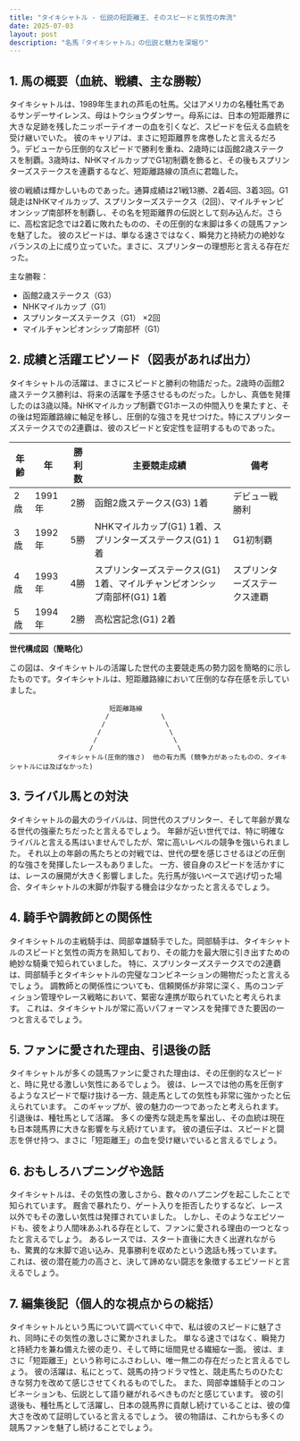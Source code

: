 ```yaml
---
title: "タイキシャトル - 伝説の短距離王、そのスピードと気性の奔流"
date: 2025-07-03
layout: post
description: "名馬『タイキシャトル』の伝説と魅力を深堀り"
---
```


## 1. 馬の概要（血統、戦績、主な勝鞍）

タイキシャトルは、1989年生まれの芦毛の牡馬。父はアメリカの名種牡馬であるサンデーサイレンス、母はトウショウダンサー。母系には、日本の短距離界に大きな足跡を残したニッポーテイオーの血を引くなど、スピードを伝える血統を受け継いでいた。  彼のキャリアは、まさに短距離界を席巻したと言えるだろう。デビューから圧倒的なスピードで勝利を重ね、2歳時には函館2歳ステークスを制覇。3歳時は、NHKマイルカップでG1初制覇を飾ると、その後もスプリンターズステークスを連覇するなど、短距離路線の頂点に君臨した。

彼の戦績は輝かしいものであった。通算成績は21戦13勝、2着4回、3着3回。G1競走はNHKマイルカップ、スプリンターズステークス（2回）、マイルチャンピオンシップ南部杯を制覇し、その名を短距離界の伝説として刻み込んだ。さらに、高松宮記念では2着に敗れたものの、その圧倒的な末脚は多くの競馬ファンを魅了した。  彼のスピードは、単なる速さではなく、瞬発力と持続力の絶妙なバランスの上に成り立っていた。まさに、スプリンターの理想形と言える存在だった。


主な勝鞍：

* 函館2歳ステークス（G3）
* NHKマイルカップ（G1）
* スプリンターズステークス（G1） ×2回
* マイルチャンピオンシップ南部杯（G1）


## 2. 成績と活躍エピソード（図表があれば出力）

タイキシャトルの活躍は、まさにスピードと勝利の物語だった。2歳時の函館2歳ステークス勝利は、将来の活躍を予感させるものだった。しかし、真価を発揮したのは3歳以降。NHKマイルカップ制覇でG1ホースの仲間入りを果たすと、その後は短距離路線に軸足を移し、圧倒的な強さを見せつけた。特にスプリンターズステークスでの2連覇は、彼のスピードと安定性を証明するものであった。

| 年齢 | 年 | 勝利数 | 主要競走成績 | 備考 |
|---|---|---|---|---|
| 2歳 | 1991年 | 2勝 | 函館2歳ステークス(G3) 1着 | デビュー戦勝利 |
| 3歳 | 1992年 | 5勝 | NHKマイルカップ(G1) 1着、スプリンターズステークス(G1) 1着 | G1初制覇 |
| 4歳 | 1993年 | 4勝 | スプリンターズステークス(G1) 1着、マイルチャンピオンシップ南部杯(G1) 1着 | スプリンターズステークス連覇 |
| 5歳 | 1994年 | 2勝 |  高松宮記念(G1) 2着 |  |


**世代構成図（簡略化）**

この図は、タイキシャトルの活躍した世代の主要競走馬の勢力図を簡略的に示したものです。タイキシャトルは、短距離路線において圧倒的な存在感を示していました。


```
                         短距離路線
                        /             \
                       /               \
                      /                 \
                     /                   \
                    /                     \
            タイキシャトル(圧倒的強さ)  他の有力馬 (競争力があったものの、タイキシャトルには及ばなかった)
```


## 3. ライバル馬との対決

タイキシャトルの最大のライバルは、同世代のスプリンター、そして年齢が異なる世代の強豪たちだったと言えるでしょう。  年齢が近い世代では、特に明確なライバルと言える馬はいませんでしたが、常に高いレベルの競争を強いられました。  それ以上の年齢の馬たちとの対戦では、世代の壁を感じさせるほどの圧倒的な強さを発揮したレースもありました。  一方、彼自身のスピードを活かすには、レースの展開が大きく影響しました。先行馬が強いペースで逃げ切った場合、タイキシャトルの末脚が炸裂する機会は少なかったと言えるでしょう。


## 4. 騎手や調教師との関係性

タイキシャトルの主戦騎手は、岡部幸雄騎手でした。岡部騎手は、タイキシャトルのスピードと気性の両方を熟知しており、その能力を最大限に引き出すための絶妙な騎乗で知られていました。  特に、スプリンターズステークスでの2連覇は、岡部騎手とタイキシャトルの完璧なコンビネーションの賜物だったと言えるでしょう。  調教師との関係性についても、信頼関係が非常に深く、馬のコンディション管理やレース戦略において、緊密な連携が取られていたと考えられます。  これは、タイキシャトルが常に高いパフォーマンスを発揮できた要因の一つと言えるでしょう。


## 5. ファンに愛された理由、引退後の話

タイキシャトルが多くの競馬ファンに愛された理由は、その圧倒的なスピードと、時に見せる激しい気性にあるでしょう。  彼は、レースでは他の馬を圧倒するようなスピードで駆け抜ける一方、競走馬としての気性も非常に強かったと伝えられています。  このギャップが、彼の魅力の一つであったと考えられます。  引退後は、種牡馬として活躍。  多くの優秀な競走馬を輩出し、その血統は現在も日本競馬界に大きな影響を与え続けています。  彼の遺伝子は、スピードと闘志を併せ持つ、まさに「短距離王」の血を受け継いでいると言えるでしょう。


## 6. おもしろハプニングや逸話

タイキシャトルは、その気性の激しさから、数々のハプニングを起こしたことで知られています。  厩舎で暴れたり、ゲート入りを拒否したりするなど、レース以外でもその激しい気性は発揮されていました。  しかし、そのようなエピソードも、彼をより人間味あふれる存在として、ファンに愛される理由の一つとなったと言えるでしょう。  あるレースでは、スタート直後に大きく出遅れながらも、驚異的な末脚で追い込み、見事勝利を収めたという逸話も残っています。  これは、彼の潜在能力の高さと、決して諦めない闘志を象徴するエピソードと言えるでしょう。


## 7. 編集後記（個人的な視点からの総括）

タイキシャトルという馬について調べていく中で、私は彼のスピードに魅了され、同時にその気性の激しさに驚かされました。  単なる速さではなく、瞬発力と持続力を兼ね備えた彼の走り、そして時に垣間見せる繊細な一面。  彼は、まさに「短距離王」という称号にふさわしい、唯一無二の存在だったと言えるでしょう。  彼の活躍は、私にとって、競馬の持つドラマ性と、競走馬たちのひたむきな努力を改めて感じさせてくれるものでした。  また、岡部幸雄騎手とのコンビネーションも、伝説として語り継がれるべきものだと感じています。  彼の引退後も、種牡馬として活躍し、日本の競馬界に貢献し続けていることは、彼の偉大さを改めて証明していると言えるでしょう。  彼の物語は、これからも多くの競馬ファンを魅了し続けることでしょう。
